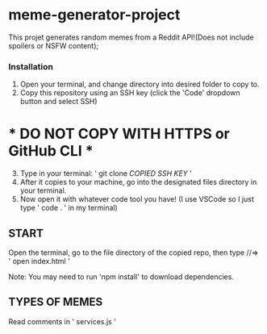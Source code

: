 # meme-generator-project
This projet generates random memes from a Reddit API!(Does not include spoilers or NSFW content);

### Installation
1. Open your terminal, and change directory into desired folder to copy to.
2. Copy this repository using an SSH key (click the 'Code' dropdown button and select SSH) 
# * DO NOT COPY WITH HTTPS or GitHub CLI *
3. Type in your terminal: ' git clone *COPIED SSH KEY* '
4. After it copies to your machine, go into the designated files directory in your terminal.
5. Now open it with whatever code tool you have!
(I use VSCode so I just type ' code . ' in my terminal)

## START
Open the terminal, go to the file directory of the copied repo, then type //=>     
' open index.html '  

Note: You may need to run 'npm install' to download dependencies.

## TYPES OF MEMES
Read comments in ' services.js ' 


